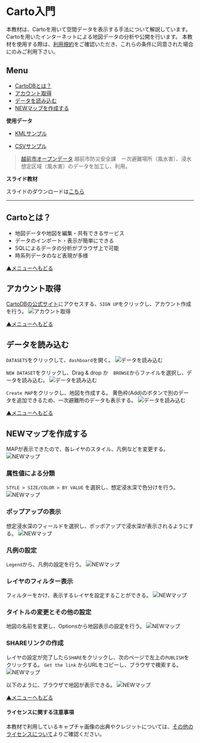 # Carto入門
本教材は、Cartoを用いて空間データを表示する手法について解説しています。Cartoを用いたインターネットによる地図データの分析や公開を行います。
本教材を使用する際は、[利用規約]をご確認いただき、これらの条件に同意された場合にのみご利用下さい。

[利用規約]:../../../../../master/利用規約.md

**Menu**
------
* [CartoDBとは？](#CartoDBとは？)
* [アカウント取得](#アカウント取得)
* [データを読み込む](#データを読み込む)
* [NEWマップを作成する](#NEWマップを作成する)


**使用データ**

* [KMLサンプル](https://github.com/gis-oer/datasets/blob/master/vector/kml/cesium/flood_assumed_area.kml?raw=true)

* [CSVサンプル](https://github.com/gis-oer/datasets/blob/master/text/carto/refuge.csv?raw=true)

> [越前市オープンデータ] 越前市防災安全課　一次避難場所（風水害）、浸水想定区域（風水害）のデータを加工し、利用。

[越前市オープンデータ]:http://www.city.echizen.lg.jp/office/010/021/open-data-echizen.html

**スライド教材**

スライドのダウンロードは[こちら](../../../../../raw/master/GISオープン教材/インターネットの活用に関する教材/Carto/Carto.pptx)

--------

## Cartoとは？

- 地図データや地図を編集・共有できるサービス
- データのインポート・表示が簡単にできる
- SQLによるデータの分析がブラウザ上で可能
- 時系列データのなど表現が多様

[▲メニューへもどる]

## アカウント取得
[CartoDBの公式サイト]にアクセスする、`SIGN UP`をクリックし、アカウント作成を行う。
![アカウント取得](pic/cartopic_1.png)


[▲メニューへもどる]

## データを読み込む
`DATASETS`をクリックして、`dashboard`を開く。
![データを読み込む](pic/cartopic_2.png)

`NEW DATASET`をクリックし、Drag & drop か　`BROWSE`からファイルを選択し、データを読み込む。
![データを読み込む](pic/cartopic_3.png)

`Create MAP`をクリックし、地図を作成する。
黄色枠(Add)のボタンで別のデータを追加できるため、一次避難所のデータも表示する。
![データを読み込む](pic/cartopic_4.png)


[▲メニューへもどる]

## <a name="NEWマップを作成する"></a>NEWマップを作成する

MAPが表示できたので、各レイヤのスタイル、凡例などを変更する。
![NEWマップ](pic/cartopic_7.png)

### 属性値による分類
`STYLE > SIZE/COLOR > BY VALUE` を選択し、想定浸水深で色分けを行う。
![NEWマップ](pic/cartopic_8.png)

### ポップアップの表示
想定浸水深のフィールドを選択し、ポッポアップで浸水深が表示されるようにする。
![NEWマップ](pic/cartopic_9.png)

### 凡例の設定
`Legend`から、凡例の設定を行う。
![NEWマップ](pic/cartopic_10.png)

### レイヤのフィルター表示
フィルターをかけ、表示するレイヤを設定することができる。
![NEWマップ](pic/cartopic_11.png)


### タイトルの変更とその他の設定
地図の名前を変更し、Optionsから地図表示の設定を行う。
![NEWマップ](pic/cartopic_13.png)

### SHAREリンクの作成

レイヤの設定が完了したら`SHARE`をクリックし、次のページで左上の`PUBLISH`をクリックする。
`Get the link` からURLをコピーし、ブラウザで検索する。
![NEWマップ](pic/cartopic_15.png)

以下のように、ブラウザで地図が表示できる。
![NEWマップ](pic/cartopic_16.png)


[▲メニューへもどる]

#### ライセンスに関する注意事項
本教材で利用しているキャプチャ画像の出典やクレジットについては、[その他のライセンスについて]よりご確認ください。

[その他のライセンスについて]:../../その他のライセンスについて.md
[▲メニューへもどる]:CartoDBでWebMAPを作成.md#menu
[CartoDBの公式サイト]:https://cartodb.com
